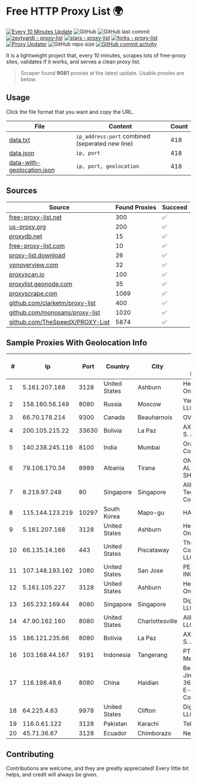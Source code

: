 
# Free HTTP Proxy List 🌍

[![Every 10 Minutes Update](https://github.com/mertguvencli/http-proxy-list/actions/workflows/main.yml/badge.svg?branch=main)](https://github.com/mertguvencli/http-proxy-list/actions/workflows/main.yml)
![GitHub](https://img.shields.io/github/license/mertguvencli/http-proxy-list)
![GitHub last commit](https://img.shields.io/github/last-commit/mertguvencli/http-proxy-list)
[![zevtyardt - proxy-list](https://img.shields.io/static/v1?label=zevtyardt&message=proxy-list&color=blue&logo=github)](https://github.com/zevtyardt/proxy-list "Go to GitHub repo")
[![stars - proxy-list](https://img.shields.io/github/stars/zevtyardt/proxy-list?style=social)](https://github.com/zevtyardt/proxy-list)
[![forks - proxy-list](https://img.shields.io/github/forks/zevtyardt/proxy-list?style=social)](https://github.com/zevtyardt/proxy-list)
[![Proxy Updater](https://github.com/zevtyardt/proxy-list/workflows/Proxy%20Updater/badge.svg)](https://github.com/zevtyardt/proxy-list/actions?query=workflow:"Proxy+Updater")
![GitHub repo size](https://img.shields.io/github/repo-size/zevtyardt/proxy-list)
[![GitHub commit activity](https://img.shields.io/github/commit-activity/m/zevtyardt/proxy-list?logo=commits)](https://github.com/zevtyardt/proxy-list/commits/main)

It is a lightweight project that, every 10 minutes, scrapes lots of free-proxy sites, validates if it works, and serves a clean proxy list.

> Scraper found **9081** proxies at the latest update. Usable proxies are below.

## Usage

Click the file format that you want and copy the URL.

|File|Content|Count|
|----|-------|-----|
|[data.txt](https://raw.githubusercontent.com/mertguvencli/http-proxy-list/main/proxy-list/data.txt)|`ip_address:port` combined (seperated new line)|418|
|[data.json](https://raw.githubusercontent.com/mertguvencli/http-proxy-list/main/proxy-list/data.json)|`ip, port`|418|
|[data-with-geolocation.json](https://raw.githubusercontent.com/mertguvencli/http-proxy-list/main/proxy-list/data-with-geolocation.json)|`ip, port, geolocation`|418|

## Sources

|Source|Found Proxies|Succeed|
|------|-------------|-------|
|[free-proxy-list.net](https://free-proxy-list.net)|300|✅|
|[us-proxy.org](https://www.us-proxy.org)|200|✅|
|[proxydb.net](http://proxydb.net)|15|✅|
|[free-proxy-list.com](https://free-proxy-list.com/?page=&port=&type%5B%5D=http&type%5B%5D=https&up_time=0&search=Search)|10|✅|
|[proxy-list.download](https://www.proxy-list.download/HTTP)|26|✅|
|[vpnoverview.com](https://vpnoverview.com/privacy/anonymous-browsing/free-proxy-servers)|32|✅|
|[proxyscan.io](https://www.proxyscan.io)|100|✅|
|[proxylist.geonode.com](https://proxylist.geonode.com/api/proxy-list?limit=300&page=1&sort_by=lastChecked&sort_type=desc&protocols=http,https)|35|✅|
|[proxyscrape.com](https://api.proxyscrape.com/v2/?request=displayproxies&protocol=http&timeout=10000&country=all&ssl=all&anonymity=all)|1069|✅|
|[github.com/clarketm/proxy-list](https://raw.githubusercontent.com/clarketm/proxy-list/master/proxy-list-raw.txt)|400|✅|
|[github.com/monosans/proxy-list](https://raw.githubusercontent.com/monosans/proxy-list/main/proxies/http.txt)|1020|✅|
|[github.com/TheSpeedX/PROXY-List](https://raw.githubusercontent.com/TheSpeedX/PROXY-List/master/http.txt)|5874|✅|


## Sample Proxies With Geolocation Info

|#|Ip|Port|Country|City|Internet Service Provider|
|-|--|----|-------|----|-------------------------|
|1|5.161.207.168|3128|United States|Ashburn|Hetzner Online GmbH|
|2|158.160.56.149|8080|Russia|Moscow|Yandex.Cloud LLC|
|3|66.70.178.214|9300|Canada|Beauharnois|OVH SAS|
|4|200.105.215.22|33630|Bolivia|La Paz|AXS Bolivia S. A.|
|5|140.238.245.116|8100|India|Mumbai|Oracle Corporation|
|6|79.106.170.34|8989|Albania|Tirana|ONE ALBANIA SH.A.|
|7|8.219.97.248|80|Singapore|Singapore|Alibaba (US) Technology Co., Ltd.|
|8|115.144.123.219|10297|South Korea|Mapo-gu|HAIonNet|
|9|5.161.207.168|3128|United States|Ashburn|Hetzner Online GmbH|
|10|66.135.14.166|443|United States|Piscataway|The Constant Company, LLC|
|11|107.148.193.162|1080|United States|San Jose|PEG TECH INC|
|12|5.161.105.227|3128|United States|Ashburn|Hetzner Online GmbH|
|13|165.232.169.44|8080|Singapore|Singapore|DigitalOcean, LLC|
|14|47.90.162.160|8080|United States|Charlottesville|Alibaba.com LLC|
|15|186.121.235.66|8080|Bolivia|La Paz|AXS Bolivia S. A.|
|16|103.168.44.167|9191|Indonesia|Tangerang|PT CYB Media Group|
|17|116.198.48.6|8080|China|Haidian|Beijing Jingdong 360 Degree E-commerce Co., Ltd.|
|18|64.225.4.63|9978|United States|Clifton|DigitalOcean, LLC|
|19|116.0.61.122|3128|Pakistan|Karachi|Telecard|
|20|45.71.36.67|3128|Ecuador|Chimborazo|Nedetel S.A.|



## Contributing

Contributions are welcome, and they are greatly appreciated! Every
little bit helps, and credit will always be given.

